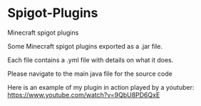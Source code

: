 # Spigot-Plugins
Minecraft spigot plugins

Some Minecraft spigot plugins exported as a .jar file.

Each file contains a .yml file with details on what it does.

Please navigate to the main java file for the source code

Here is an example of my plugin in action played by a youtuber:
https://www.youtube.com/watch?v=9QbU8PD6QxE
